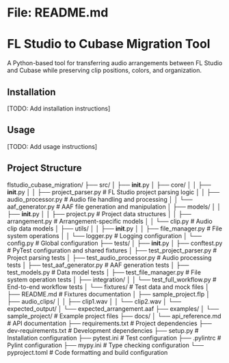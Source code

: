 # File: README.md
# FL Studio to Cubase Migration Tool
A Python-based tool for transferring audio arrangements between FL Studio and Cubase while preserving clip positions, colors, and organization.

## Installation
[TODO: Add installation instructions]

## Usage
[TODO: Add usage instructions]

## Project Structure


flstudio_cubase_migration/
├── src/
│   ├── __init__.py
│   ├── core/
│   │   ├── __init__.py
│   │   ├── project_parser.py     # FL Studio project parsing logic
│   │   ├── audio_processor.py    # Audio file handling and processing
│   │   └── aaf_generator.py      # AAF file generation and manipulation
│   ├── models/
│   │   ├── __init__.py
│   │   ├── project.py           # Project data structures
│   │   ├── arrangement.py       # Arrangement-specific models
│   │   └── clip.py             # Audio clip data models
│   ├── utils/
│   │   ├── __init__.py
│   │   ├── file_manager.py     # File system operations
│   │   └── logger.py           # Logging configuration
│   └── config.py               # Global configuration
├── tests/
│   ├── __init__.py
│   ├── conftest.py             # PyTest configuration and shared fixtures
│   ├── test_project_parser.py  # Project parsing tests
│   ├── test_audio_processor.py # Audio processing tests
│   ├── test_aaf_generator.py   # AAF generation tests
│   ├── test_models.py         # Data model tests
│   ├── test_file_manager.py   # File system operation tests
│   ├── integration/
│   │   └── test_full_workflow.py # End-to-end workflow tests
│   └── fixtures/               # Test data and mock files
│       ├── README.md          # Fixtures documentation
│       ├── sample_project.flp
│       ├── audio_clips/
│       │   ├── clip1.wav
│       │   └── clip2.wav
│       └── expected_output/
│           └── expected_arrangement.aaf
├── examples/
│   └── sample_project/        # Example project files
├── docs/
│   └── api_reference.md       # API documentation
├── requirements.txt           # Project dependencies
├── dev-requirements.txt     # Development dependencies
├── setup.py                 # Installation configuration
├── pytest.ini              # Test configuration
├── .pylintrc              # Pylint configuration
├── mypy.ini               # Type checking configuration
└── pyproject.toml         # Code formatting and build configuration